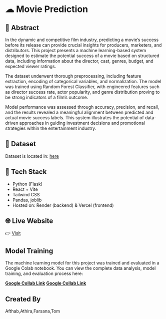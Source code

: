 

# ☁ Movie Prediction

## 📄 Abstract


In the dynamic and competitive film industry, predicting a movie’s success before its release can provide crucial insights for producers, marketers, and distributors. This project presents a machine learning-based system designed to estimate the potential success of a movie based on structured data, including information about the director, cast, genres, budget, and expected viewer ratings.

The dataset underwent thorough preprocessing, including feature extraction, encoding of categorical variables, and normalization. The model was trained using Random Forest Classifier, with engineered features such as director success rate, actor popularity, and genre distribution proving to be strong indicators of a film’s outcome.

Model performance was assessed through accuracy, precision, and recall, and the results revealed a meaningful alignment between predicted and actual movie success labels. This system illustrates the potential of data-driven approaches in guiding investment decisions and promotional strategies within the entertainment industry.

## 📁 Dataset
Dataset is located in: [here](tmdb_5000_movies.csv)

## 🔧 Tech Stack
- Python (Flask)
- React + Vite
- Tailwind CSS
- Pandas, joblib
- Hosted on: Render (backend) & Vercel (frontend)


## 🌐 Live Website
👉 [Visit](https://moviesuccesspredictionsystem-8dzxb78do.vercel.app/)




## Model Training



The machine learning model for this project was trained and evaluated in a Google Colab notebook. You can view the complete data analysis, model training, and evaluation process here:



**[Google Collab  Link](https://colab.research.google.com/drive/15p-5dBwMsFYOZpI1HC8xWgz2QRndXRQR?usp=sharing)**
**[Google Collab  Link](https://colab.research.google.com/drive/1oPw_a05nnuNqghFJICadOWDAGx5aQlyw?usp=sharing)**


## Created By

Afthab,Athira,Farsana,Tom




